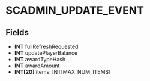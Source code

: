 # SCADMIN_UPDATE_EVENT

## Fields
* **INT** fullRefreshRequested
* **INT** updatePlayerBalance
* **INT** awardTypeHash
* **INT** awardAmount
* **INT[20]** items: INT[MAX_NUM_ITEMS]